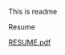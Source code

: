 This is readme

Resume

[RESUME.pdf](https://github.com/user-attachments/files/15930409/RESUME.pdf)
